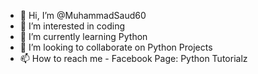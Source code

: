 - 👋 Hi, I’m @MuhammadSaud60
- 👀 I’m interested in coding
- 🌱 I’m currently learning Python
- 💞️ I’m looking to collaborate on Python Projects
- 📫 How to reach me - Facebook Page: Python Tutorialz

<!---
MuhammadSaud60/MuhammadSaud60 is a ✨ special ✨ repository because its `README.md` (this file) appears on your GitHub profile.
You can click the Preview link to take a look at your changes.
--->
